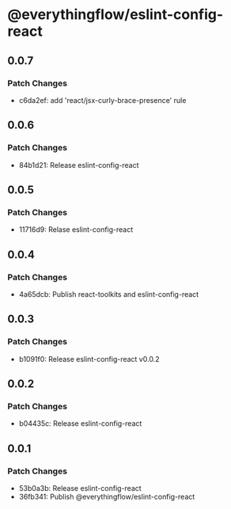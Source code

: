 # @everythingflow/eslint-config-react

## 0.0.7

### Patch Changes

- c6da2ef: add 'react/jsx-curly-brace-presence' rule

## 0.0.6

### Patch Changes

- 84b1d21: Release eslint-config-react

## 0.0.5

### Patch Changes

- 11716d9: Relase eslint-config-react

## 0.0.4

### Patch Changes

- 4a65dcb: Publish react-toolkits and eslint-config-react

## 0.0.3

### Patch Changes

- b1091f0: Release eslint-config-react v0.0.2

## 0.0.2

### Patch Changes

- b04435c: Release eslint-config-react

## 0.0.1

### Patch Changes

- 53b0a3b: Release eslint-config-react
- 36fb341: Publish @everythingflow/eslint-config-react
